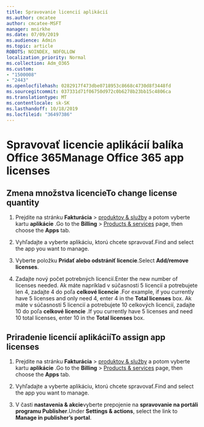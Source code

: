 ```yaml
---
title: Spravovanie licencií aplikácií
ms.author: cmcatee
author: cmcatee-MSFT
manager: mnirkhe
ms.date: 07/09/2019
ms.audience: Admin
ms.topic: article
ROBOTS: NOINDEX, NOFOLLOW
localization_priority: Normal
ms.collection: Adm_O365
ms.custom:
- "1500008"
- "2443"
ms.openlocfilehash: 0282917f473dbe0718953c8668c4730d8f3448fd
ms.sourcegitcommit: 037331d71f06750d972c0b6278b23bb15c4806ca
ms.translationtype: MT
ms.contentlocale: sk-SK
ms.lasthandoff: 10/18/2019
ms.locfileid: "36497386"
---
```

# <a name="manage-office-365-app-licenses"></a><span data-ttu-id="33ed8-102">Spravovať licencie aplikácií balíka Office 365</span><span class="sxs-lookup"><span data-stu-id="33ed8-102">Manage Office 365 app licenses</span></span>

## <a name="to-change-license-quantity"></a><span data-ttu-id="33ed8-103">Zmena množstva licencie</span><span class="sxs-lookup"><span data-stu-id="33ed8-103">To change license quantity</span></span>

1. <span data-ttu-id="33ed8-104">Prejdite na stránku **Fakturácia** > [produktov & služby](https://go.microsoft.com/fwlink/p/?linkid=842054) a potom vyberte kartu **aplikácie** .</span><span class="sxs-lookup"><span data-stu-id="33ed8-104">Go to the **Billing** > [Products & services](https://go.microsoft.com/fwlink/p/?linkid=842054) page, then choose the **Apps** tab.</span></span>

2. <span data-ttu-id="33ed8-105">Vyhľadajte a vyberte aplikáciu, ktorú chcete spravovať.</span><span class="sxs-lookup"><span data-stu-id="33ed8-105">Find and select the app you want to manage.</span></span>  

3. <span data-ttu-id="33ed8-106">Vyberte položku **Pridať alebo odstrániť licencie**.</span><span class="sxs-lookup"><span data-stu-id="33ed8-106">Select **Add/remove licenses**.</span></span>

4. <span data-ttu-id="33ed8-107">Zadajte nový počet potrebných licencií.</span><span class="sxs-lookup"><span data-stu-id="33ed8-107">Enter the new number of licenses needed.</span></span> <span data-ttu-id="33ed8-108">Ak máte napríklad v súčasnosti 5 licencií a potrebujete len 4, zadajte 4 do poľa **celkové licencie** .</span><span class="sxs-lookup"><span data-stu-id="33ed8-108">For example, if you currently have 5 licenses and only need 4, enter 4 in the **Total licenses** box.</span></span> <span data-ttu-id="33ed8-109">Ak máte v súčasnosti 5 licencií a potrebujete 10 celkových licencií, zadajte 10 do poľa **celkové licencie** .</span><span class="sxs-lookup"><span data-stu-id="33ed8-109">If you currently have 5 licenses and need 10 total licenses, enter 10 in the **Total licenses** box.</span></span>

## <a name="to-assign-app-licenses"></a><span data-ttu-id="33ed8-110">Priradenie licencií aplikácií</span><span class="sxs-lookup"><span data-stu-id="33ed8-110">To assign app licenses</span></span>

1. <span data-ttu-id="33ed8-111">Prejdite na stránku **Fakturácia** > [produktov & služby](https://go.microsoft.com/fwlink/p/?linkid=842054) a potom vyberte kartu **aplikácie** .</span><span class="sxs-lookup"><span data-stu-id="33ed8-111">Go to the **Billing** > [Products & services](https://go.microsoft.com/fwlink/p/?linkid=842054) page, then choose the **Apps** tab.</span></span>

2. <span data-ttu-id="33ed8-112">Vyhľadajte a vyberte aplikáciu, ktorú chcete spravovať.</span><span class="sxs-lookup"><span data-stu-id="33ed8-112">Find and select the app you want to manage.</span></span>  

3. <span data-ttu-id="33ed8-113">V časti **nastavenia & akcie**vyberte prepojenie na **spravovanie na portáli programu Publisher**.</span><span class="sxs-lookup"><span data-stu-id="33ed8-113">Under **Settings & actions**, select the link to **Manage in publisher’s portal**.</span></span>